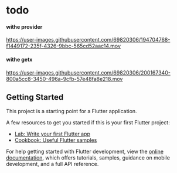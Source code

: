 # todo
#### withe provider 
https://user-images.githubusercontent.com/69820306/194704768-f1449172-235f-4326-9bbc-565cd52aac14.mov
#### withe getx
https://user-images.githubusercontent.com/69820306/200167340-800a5cc8-3450-496a-9cfb-57e48fa8e218.mov

## Getting Started

This project is a starting point for a Flutter application.

A few resources to get you started if this is your first Flutter project:

- [Lab: Write your first Flutter app](https://docs.flutter.dev/get-started/codelab)
- [Cookbook: Useful Flutter samples](https://docs.flutter.dev/cookbook)

For help getting started with Flutter development, view the
[online documentation](https://docs.flutter.dev/), which offers tutorials,
samples, guidance on mobile development, and a full API reference.
